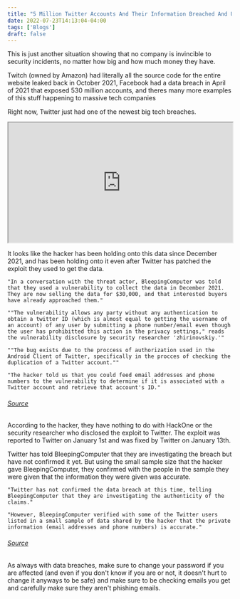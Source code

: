 ```yaml
---
title: "5 Million Twitter Accounts And Their Information Breached And Up For Sale"
date: 2022-07-23T14:13:04-04:00
tags: ['Blogs']
draft: false
---
```


This is just another situation showing that no company is invincible to security incidents, no matter how big and how much money they have.

Twitch (owned by Amazon) had literally all the source code for the entire website leaked back in October 2021, Facebook had a data breach in April of 2021 that exposed 530 million accounts, and theres many more examples of this stuff happening to massive tech companies

Right now, Twitter just had one of the newest big tech breaches.
<iframe src="https://mstdn.social/@censtek/108693422558957121/embed" width="100%" height="270"></iframe>

It looks like the hacker has been holding onto this data since December 2021, and has been holding onto it even after Twitter has patched the exploit they used to get the data.

`"In a conversation with the threat actor, BleepingComputer was told that they used a vulnerability to collect the data in December 2021. They are now selling the data for $30,000, and that interested buyers have already approached them."`

`""The vulnerability allows any party without any authentication to obtain a twitter ID (which is almost equal to getting the username of an account) of any user by submitting a phone number/email even though the user has prohibitted this action in the privacy settings," reads the vulnerability disclosure by security researcher 'zhirinovskiy.'"`

`""The bug exists due to the proccess of authorization used in the Android Client of Twitter, specifically in the procces of checking the duplication of a Twitter account.""`

`"The hacker told us that you could feed email addresses and phone numbers to the vulnerability to determine if it is associated with a Twitter account and retrieve that account's ID."`
###### [Source](https://www.bleepingcomputer.com/news/security/hacker-selling-twitter-account-data-of-54-million-users-for-30k/)

According to the hacker, they have nothing to do with HackOne or the security researcher who disclosed the exploit to Twitter.
The exploit was reported to Twitter on January 1st and was fixed by Twitter on January 13th.

Twitter has told BleepingComputer that they are investigating the breach but have not confirmed it yet. But using the small sample size that the hacker gave BleepingComputer, they confirmed with the people in the sample they were given that the information they were given was accurate.

`"Twitter has not confirmed the data breach at this time, telling BleepingComputer that they are investigating the authenticity of the claims."`

`"However, BleepingComputer verified with some of the Twitter users listed in a small sample of data shared by the hacker that the private information (email addresses and phone numbers) is accurate."`
###### [Source](https://www.bleepingcomputer.com/news/security/hacker-selling-twitter-account-data-of-54-million-users-for-30k/)

As always with data breaches, make sure to change your password if you are affected (and even if you don't know if you are or not, it doesn't hurt to change it anyways to be safe) and make sure to be checking emails you get and carefully make sure they aren't phishing emails.

<div id="cusdis_thread"
  data-host="https://cusdis.com"
  data-app-id="5ae39b70-fc22-4616-8a54-5b800e15a5d5"
  data-page-id="9"
  data-page-url="https://censtek.net/5-million-twitter-accounts-breached"
  data-page-title="5 Million Twitter Accounts And Their Information Breached And Up For Sale"
></div>
<script async defer src="https://cusdis.com/js/cusdis.es.js"></script>


 